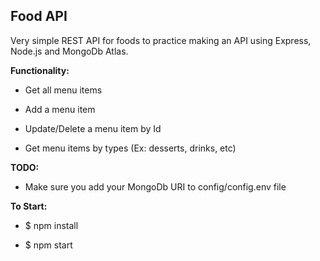 ## Food API

Very simple REST API for foods to practice making an API using Express, Node.js and MongoDb Atlas.


**Functionality:**
- Get all menu items 

- Add a menu item

- Update/Delete a menu item by Id

- Get menu items by types (Ex: desserts, drinks, etc)

**TODO:**
- Make sure you add your MongoDb URI to config/config.env file


**To Start:**
- $ npm install

- $ npm start
